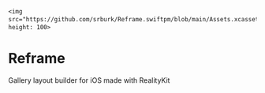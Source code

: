 <p align="center">

    <img src="https://github.com/srburk/Reframe.swiftpm/blob/main/Assets.xcassets/AppIcon.appiconset/appIconFinal.png"  height: 100>

</p>

#  Reframe

Gallery layout builder for iOS made with RealityKit

